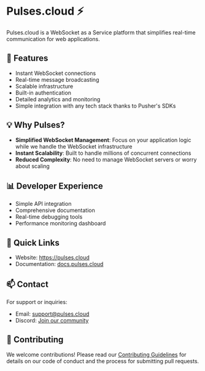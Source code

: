 # Pulses.cloud ⚡️

Pulses.cloud is a WebSocket as a Service platform that simplifies real-time communication for web applications.

## 🚀 Features

- Instant WebSocket connections
- Real-time message broadcasting
- Scalable infrastructure
- Built-in authentication
- Detailed analytics and monitoring
- Simple integration with any tech stack thanks to Pusher's SDKs

## 💡 Why Pulses?

- **Simplified WebSocket Management**: Focus on your application logic while we handle the WebSocket infrastructure
- **Instant Scalability**: Built to handle millions of concurrent connections
- **Reduced Complexity**: No need to manage WebSocket servers or worry about scaling

## 📊 Developer Experience

- Simple API integration
- Comprehensive documentation
- Real-time debugging tools
- Performance monitoring dashboard

## 🔗 Quick Links

- Website: https://pulses.cloud
- Documentation: [docs.pulses.cloud](https://docs.pulses.cloud)

## 📫 Contact

For support or inquiries:
- Email: support@pulses.cloud
- Discord: [Join our community](https://discord.com/invite/AUq2XkRrE7)

## 🤝 Contributing

We welcome contributions! Please read our [Contributing Guidelines](CONTRIBUTING.md) for details on our code of conduct and the process for submitting pull requests.
